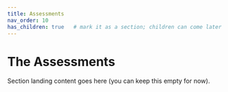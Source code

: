 ```yaml
---
title: Assessments
nav_order: 10
has_children: true   # mark it as a section; children can come later
---
```


# The Assessments
Section landing content goes here (you can keep this empty for now).
